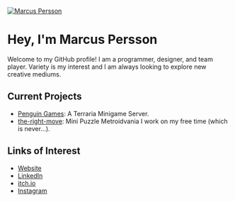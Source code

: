 
[![Marcus Persson](https://github.com/squidistaken/squidistaken/assets/76417804/e56b4c41-8661-4ead-b29d-5f209727f4a1)](https://www.marcusp.xyz/)
# **Hey, I'm Marcus Persson**
Welcome to my GitHub profile! I am a programmer, designer, and team player. Variety is my interest and I am always looking to explore new creative mediums.
## Current Projects
* [Penguin Games](https://www.penguingames.fun): A Terraria Minigame Server.
* [the-right-move](https://github.com/squidistaken/the-right-move): Mini Puzzle Metroidvania I work on my free time (which is never...).
## Links of Interest
* [Website](https://www.marcusp.xyz/)
* [LinkedIn](https://www.linkedin.com/in/marcusper/)
* [itch.io](https://marcuspersson.itch.io/)
* [Instagram](https://www.instagram.com/marcusp.xyz/)
